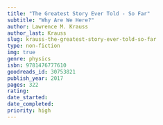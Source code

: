 ```yaml
---
title: "The Greatest Story Ever Told - So Far"
subtitle: "Why Are We Here?"
author: Lawrence M. Krauss
author_last: Krauss
slug: krauss-the-greatest-story-ever-told-so-far
type: non-fiction
img: true
genre: physics
isbn: 9781476777610
goodreads_id: 30753821
publish_year: 2017
pages: 322
rating: 
date_started:
date_completed:
priority: high
---
```

